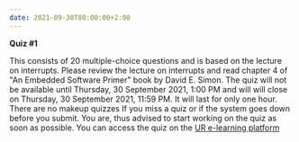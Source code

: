 ```yaml
---
date: 2021-09-30T80:00:00+2:00
---
```


**Quiz #1**

This consists of 20 multiple-choice questions and is based on the lecture on interrupts. Please review the lecture on interrupts and read chapter 4 of "An Embedded Software Primer" book by David E. Simon. The quiz will not be available until Thursday, 30 September 2021, 1:00 PM and will will close on Thursday, 30 September 2021, 11:59 PM. It will last for only one hour. There are no makeup quizzes If you miss a quiz or if the system goes down before you submit. You are, thus advised to start working on the quiz as soon as possible. You can access the quiz on the [UR e-learning platform](https://elearning.ur.ac.rw/mod/quiz/view.php?id=141368)